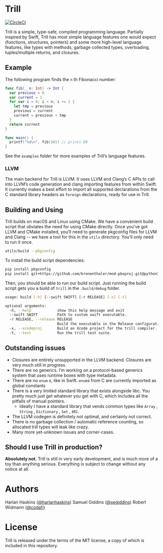 # Trill

[![CircleCI](https://circleci.com/gh/trill-lang/trill.svg?style=svg)](https://circleci.com/gh/trill-lang/trill)

Trill is a simple, type-safe, compiled programming language. Partially inspired by Swift, Trill has most simple language features one would expect (functions, structures, pointers) and some more high-level language features, like types with methods, garbage collected types, overloading,  tuples/multiple returns, and closures.

## Example

The following program finds the `n` th Fibonacci number:

```swift
func fib(_ n: Int) -> Int {
  var previous = 0
  var current = 1
  for var i = 0; i < n; i += 1 {
    let tmp = previous
    previous = current
    current = previous + tmp
  }
  return current
}

func main() {
  printf("%d\n", fib(10)) // prints 89
}
```
See the `examples` folder for more examples of Trill’s language features.


### LLVM

The main backend for Trill is LLVM. It uses LLVM and Clang’s C APIs to call into LLVM’s code generation and clang importing features from within Swift. It currently makes a best effort to import all supported declarations from the C standard library headers as `foreign` declarations, ready for use in Trill.

## Building and Using

Trill builds on macOS and Linux using CMake. We have a convenient build script that obviates the need for using CMake directly.
Once you've got LLVM and CMake installed, you'll need to generate pkgconfig files for LLVM and Clang -- we have a tool for this in the
`utils` directory. You'll only need to run it once.

```bash
utils/build --pkgconfig
```

To install the build script dependencies:

```bash
pip install pkgconfig
pip install git+https://github.com/kronenthaler/mod-pbxproj.git@python3-support
```

Then, you should be able to run our build script. Just running the build script gets you a build of `trill` in the `.build/debug` folder.

```bash
usage: build [-h] [--swift SWIFT] [-r RELEASE] [-x] [-t]

optional arguments:
  -h, --help            show this help message and exit
  --swift SWIFT         Path to custom swift executable.
  -r RELEASE, --release RELEASE
                        Build the executable in the Release configuration
  -x, --xcodeproj       Build an Xcode project for the trill compiler.
  -t, --test            Run the trill test suite.
```

## Outstanding issues

- Closures are entirely unsupported in the LLVM backend. Closures are very much still in progress.
- There are no generics. I’m working on a protocol-based generics system that uses runtime boxes with type metadata.
- There are no `enum` s, like in Swift. `enum`s from C are currently imported as global constants
- There is a very limited standard library that exists alongside libc. You pretty much just get whatever you get with C, which includes all the pitfalls of manual pointers.
  - Ideally I have a standard library that vends common types like `Array` , `String` , `Dictionary` , `Set` , etc.
- The LLVM codegen is definitely not optimal, and certainly not correct.
- There is no garbage collection / automatic reference counting, so allocated trill types will leak like crazy.
- Many more yet-unknown issues and corner-cases.


## Should I use Trill in production?

**Absolutely not.** Trill is still in very early development, and is much more of a toy than anything serious. Everything is subject to change without any notice at all.

# Authors

Harlan Haskins ([@harlanhaskins](https://github.com/harlanhaskins))
Samuel Giddins ([@segiddins](https://github.com/segiddins))
Robert Widmann ([@codafi](https://github.com/codafi))

# License

Trill is released under the terms of the MIT license, a copy of which is included in this repository.
